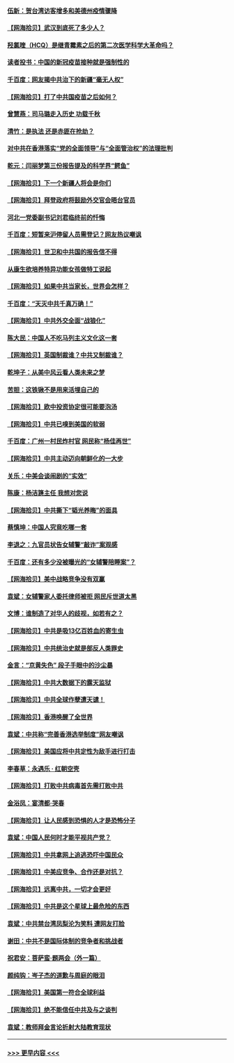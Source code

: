 #### [伍新：贺台湾访客增多和美德州疫情骤降](../pages/nsc993/n12865651.md?t=04091851) 
#### [【网海拾贝】武汉到底死了多少人？](../pages/nsc993/n12863707.md?t=04091851) 
#### [羟氯喹（HCQ）是继青霉素之后的第二次医学科学大革命吗？](../pages/nsc993/n12638564.md?t=04091851) 
#### [读者投书：中国的新冠疫苗接种就是强制性的](../pages/nsc993/n12859932.md?t=04091851) 
#### [千百度：网友揭中共治下的新疆“毫无人权”](../pages/nsc993/n12858385.md?t=04091851) 
#### [【网海拾贝】打了中共国疫苗之后如何？](../pages/nsc993/n12857866.md?t=04091851) 
#### [曾慧燕：司马璐走入历史 功载千秋](../pages/nsc993/n12856996.md?t=04091851) 
#### [清竹：是执法 还是赤匪在抢劫？](../pages/nsc993/n12856952.md?t=04091851) 
#### [对中共在香港落实“党的全面领导”与“全面管治权”的法理批判](../pages/nsc993/n12856929.md?t=04091851) 
#### [乾元：闫丽梦第三份报告提及的科学界“鳄鱼”](../pages/nsc993/n12855985.md?t=04091851) 
#### [【网海拾贝】下一个新疆人将会是你们](../pages/nsc993/n12855864.md?t=04091851) 
#### [【网海拾贝】拜登政府将鼓励外交官会晤台官员](../pages/nsc993/n12853615.md?t=04091851) 
#### [河北一党委副书记刘君临终前的忏悔](../pages/nsc993/n12849420.md?t=04091851) 
#### [千百度：短暂来沪停留人员需登记？网友热议嘲讽](../pages/nsc993/n12853497.md?t=04091851) 
#### [【网海拾贝】世卫和中共国的报告信不得](../pages/nsc993/n12850902.md?t=04091851) 
#### [从康生欲培养特异功能女孩做特工说起](../pages/nsc993/n12849289.md?t=04091851) 
#### [【网海拾贝】如果中共当家长，世界会怎样？](../pages/nsc993/n12848436.md?t=04091851) 
#### [千百度：“天灭中共千真万确！”](../pages/nsc993/n12845659.md?t=04091851) 
#### [【网海拾贝】中共外交全面“战狼化”](../pages/nsc993/n12845607.md?t=04091851) 
#### [陈大民：中国人不吃马列主义文化这一套](../pages/nsc993/n12842496.md?t=04091851) 
#### [【网海拾贝】英国制裁谁？中共又制裁谁？](../pages/nsc993/n12840909.md?t=04091851) 
#### [乾坤子：从美中风云看人类未来之梦](../pages/nsc993/n12840590.md?t=04091851) 
#### [苦胆：这铁锹不是用来活埋自己的](../pages/nsc993/n12839512.md?t=04091851) 
#### [【网海拾贝】欧中投资协定很可能要泡汤](../pages/nsc993/n12835122.md?t=04091851) 
#### [【网海拾贝】中共已嗅到美国的软弱](../pages/nsc993/n12832411.md?t=04091851) 
#### [千百度：广州一村民炸村官 网民称“杨佳再世”](../pages/nsc993/n12832380.md?t=04091851) 
#### [【网海拾贝】中共主动迈向朝鲜化的一大步](../pages/nsc993/n12829887.md?t=04091851) 
#### [关乐：中美会谈闹剧的“实效”](../pages/nsc993/n12826698.md?t=04091851) 
#### [陈康：杨洁篪主任  我想对您说](../pages/nsc993/n12826609.md?t=04091851) 
#### [【网海拾贝】中共撕下“韬光养晦”的面具](../pages/nsc993/n12826459.md?t=04091851) 
#### [蔡慎坤：中国人究竟吃哪一套](../pages/nsc993/n12826010.md?t=04091851) 
#### [李退之：九官员状告女辅警“敲诈”案观感](../pages/nsc993/n12823984.md?t=04091851) 
#### [千百度：还有多少没被曝光的“女辅警陪睡案”？](../pages/nsc993/n12822136.md?t=04091851) 
#### [【网海拾贝】美中战略竞争没有双赢](../pages/nsc993/n12822105.md?t=04091851) 
#### [袁斌：女辅警家人委托律师被拒 网民斥世道太黑](../pages/nsc993/n12822004.md?t=04091851) 
#### [文博：谁制造了对华人的歧视，如若有之？](../pages/nsc993/n12821635.md?t=04091851) 
#### [【网海拾贝】中共是吸13亿百姓血的寄生虫](../pages/nsc993/n12819191.md?t=04091851) 
#### [【网海拾贝】中共统治史就是部反人类罪史](../pages/nsc993/n12816738.md?t=04091851) 
#### [金言：“京黄失色” 段子手眼中的沙尘暴](../pages/nsc993/n12815700.md?t=04091851) 
#### [【网海拾贝】中共大数据下的露天监狱](../pages/nsc993/n12811075.md?t=04091851) 
#### [【网海拾贝】中共全球作孽遭天谴！](../pages/nsc993/n12810258.md?t=04091851) 
#### [【网海拾贝】香港唤醒了全世界](../pages/nsc993/n12809100.md?t=04091851) 
#### [袁斌：中共称“完善香港选举制度”网友嘲讽](../pages/nsc993/n12808994.md?t=04091851) 
#### [【网海拾贝】美国应将中共定性为敌手进行打击](../pages/nsc993/n12806870.md?t=04091851) 
#### [李春草：永遇乐 · 红朝空壳](../pages/nsc993/n12805365.md?t=04091851) 
#### [【网海拾贝】打败中共病毒首先需打败中共](../pages/nsc993/n12803930.md?t=04091851) 
#### [金浴凤：宴清都‧哭春](../pages/nsc993/n12801601.md?t=04091851) 
#### [【网海拾贝】让人民感到恐惧的人才是恐怖分子](../pages/nsc993/n12799347.md?t=04091851) 
#### [袁斌：中国人民何时才能平视共产党？](../pages/nsc993/n12799306.md?t=04091851) 
#### [【网海拾贝】中共拿网上追逃恐吓中国民众](../pages/nsc993/n12796905.md?t=04091851) 
#### [【网海拾贝】中美应竞争、合作还是对抗？](../pages/nsc993/n12794675.md?t=04091851) 
#### [【网海拾贝】远离中共，一切才会更好](../pages/nsc993/n12793572.md?t=04091851) 
#### [【网海拾贝】中共是这个星球上最危险的东西](../pages/nsc993/n12791400.md?t=04091851) 
#### [袁斌：中共禁台湾凤梨沦为笑料 遭网友打脸](../pages/nsc993/n12791335.md?t=04091851) 
#### [谢田：中共不是国际体制的竞争者和挑战者](../pages/nsc993/n12791212.md?t=04091851) 
#### [祝君安：菩萨蛮·题两会（外一篇）](../pages/nsc993/n12786801.md?t=04091851) 
#### [颜纯钩：岑子杰的道歉与周庭的眼泪](../pages/nsc993/n12786775.md?t=04091851) 
#### [【网海拾贝】美国第一符合全球利益](../pages/nsc993/n12786666.md?t=04091851) 
#### [【网海拾贝】绝不能信任中共及与之谈判](../pages/nsc993/n12784266.md?t=04091851) 
#### [袁斌：教师拜金言论折射大陆教育现状](../pages/nsc993/n12783868.md?t=04091851) 

----
#### [ >>> 更早内容 <<< ](../indexes/nsc993-earlier.md)
